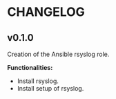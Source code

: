 # CHANGELOG

## v0.1.0

Creation of the Ansible rsyslog role.

**Functionalities:**

- Install rsyslog.
- Install setup of rsyslog.
